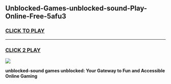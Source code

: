 
## Unblocked-Games-unblocked-sound-Play-Online-Free-5afu3
<h3>
<a href="https://premium76.site?title=unblocked-sound&ref=26A">CLICK TO PLAY</a></h3>
<hr>

<h3>
<a href="https://premium76.site?title=unblocked-sound&ref=26A">CLICK 2 PLAY</a>
  
</h3>

<a href="https://premium76.site?title=unblocked-sound&ref=26A"><img src="https://clearcache.store/games.png"></a>


**unblocked-sound games unblocked: Your Gateway to Fun and Accessible Online Gaming**
